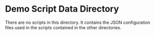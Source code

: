 # Demo Script Data Directory

There are no scripts in this directory.  It contains the JSON configuration files used in the scripts contained in
the other directories.